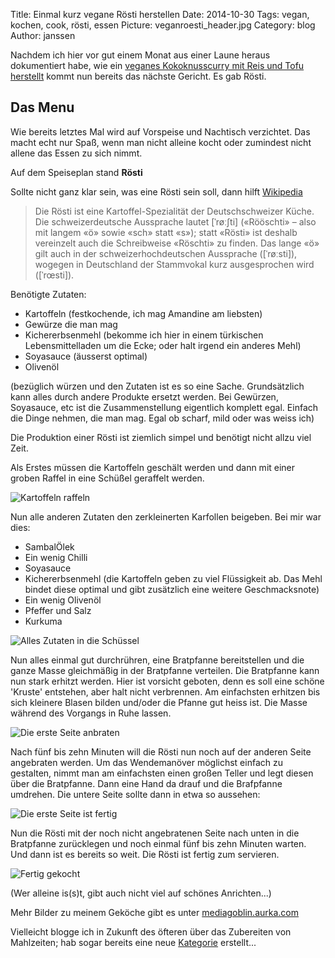 Title: Einmal kurz vegane Rösti herstellen 
Date: 2014-10-30
Tags: vegan, kochen, cook, rösti, essen 
Picture: veganroesti_header.jpg
Category: blog 
Author: janssen

Nachdem ich hier vor gut einem Monat aus einer Laune heraus dokumentiert habe, wie ein [veganes Kokoknusscurry mit Reis und Tofu herstellt](http://blog.aurka.com/vegan-zu-kochen-ist-ganz-leicht-ein-beispiel.html) kommt nun bereits das nächste Gericht. Es gab Rösti.

## Das Menu

Wie bereits letztes Mal wird auf Vorspeise und Nachtisch verzichtet. Das macht echt nur Spaß, wenn man nicht alleine kocht oder zumindest nicht allene das Essen zu sich nimmt.

Auf dem Speiseplan stand **Rösti**

Sollte nicht ganz klar sein, was eine Rösti sein soll, dann hilft [Wikipedia](https://de.wikipedia.org/wiki/R%C3%B6sti)

> Die Rösti ist eine Kartoffel-Spezialität der Deutschschweizer Küche. Die schweizerdeutsche Aussprache lautet [ˈrøːʃti] («Rööschti» – also mit langem «ö» sowie «sch» statt «s»); statt «Rösti» ist deshalb vereinzelt auch die Schreibweise «Röschti» zu finden. Das lange «ö» gilt auch in der schweizerhochdeutschen Aussprache ([ˈrøːsti]), wogegen in Deutschland der Stammvokal kurz ausgesprochen wird ([ˈrœsti]).

Benötigte Zutaten:

* Kartoffeln (festkochende, ich mag Amandine am liebsten) 
* Gewürze die man mag
* Kichererbsenmehl (bekomme ich hier in einem türkischen Lebensmittelladen um die Ecke; oder halt irgend ein anderes Mehl)
* Soyasauce (äusserst optimal)
* Olivenöl

(bezüglich würzen und den Zutaten ist es so eine Sache. Grundsätzlich kann alles durch andere Produkte ersetzt werden. Bei Gewürzen, Soyasauce, etc ist die Zusammenstellung eigentlich komplett egal. Einfach die Dinge nehmen, die man mag. Egal ob scharf, mild oder was weiss ich)

Die Produktion einer Rösti ist ziemlich simpel und benötigt nicht allzu viel Zeit.

Als Erstes müssen die Kartoffeln geschält werden und dann mit einer groben Raffel in eine Schüßel geraffelt werden.

![Kartoffeln raffeln](http://mediagoblin.aurka.com/mgoblin_media/media_entries/537/ABC8362.medium.jpg)

Nun alle anderen Zutaten den zerkleinerten Karfollen beigeben. Bei mir war dies:

* SambalÖlek
* Ein wenig Chilli
* Soyasauce
* Kichererbsenmehl (die Kartoffeln geben zu viel Flüssigkeit ab. Das Mehl bindet diese optimal und gibt zusätzlich eine weitere Geschmacksnote)
* Ein wenig Olivenöl
* Pfeffer und Salz
* Kurkuma

![Alles Zutaten in die Schüssel](http://mediagoblin.aurka.com/mgoblin_media/media_entries/538/ABC8365.medium.jpg)

Nun alles einmal gut durchrühren, eine Bratpfanne bereitstellen und die ganze Masse gleichmäßig in der Bratpfanne verteilen. Die Bratpfanne kann nun stark erhitzt werden. Hier ist vorsicht geboten, denn es soll eine schöne 'Kruste' entstehen, aber halt nicht verbrennen. Am einfachsten erhitzen bis sich kleinere Blasen bilden und/oder die Pfanne gut heiss ist. Die Masse während des Vorgangs in Ruhe lassen.

![Die erste Seite anbraten](http://mediagoblin.aurka.com/mgoblin_media/media_entries/540/ABC8376.medium.jpg)

Nach fünf bis zehn Minuten will die Rösti nun noch auf der anderen Seite angebraten werden. Um das Wendemanöver möglichst einfach zu gestalten, nimmt man am einfachsten einen großen Teller und legt diesen über die Bratpfanne. Dann eine Hand da drauf und die Brafpfanne umdrehen. Die untere Seite sollte dann in etwa so aussehen:

![Die erste Seite ist fertig](http://mediagoblin.aurka.com/mgoblin_media/media_entries/542/ABC8385.medium.jpg)

Nun die Rösti mit der noch nicht angebratenen Seite nach unten in die Bratpfanne zurücklegen und noch einmal fünf bis zehn Minuten warten. Und dann ist es bereits so weit. Die Rösti ist fertig zum servieren.

![Fertig gekocht](http://mediagoblin.aurka.com/mgoblin_media/media_entries/543/ABC8388.medium.jpg)

(Wer alleine is(s)t, gibt auch nicht viel auf schönes Anrichten...)

Mehr Bilder zu meinem Geköche gibt es unter [mediagoblin.aurka.com](http://mediagoblin.aurka.com/mediagoblin/mg.fcgi/u/janssen/collection/29-10-2014-vegane-rosti-herstellen/)

Vielleicht blogge ich in Zukunft des öfteren über das Zubereiten von Mahlzeiten; hab sogar bereits eine neue [Kategorie](http://blog.aurka.com/category/kochen.html) erstellt...


